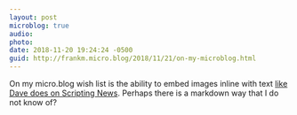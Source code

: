 ```yaml
---
layout: post
microblog: true
audio: 
photo: 
date: 2018-11-20 19:24:24 -0500
guid: http://frankm.micro.blog/2018/11/21/on-my-microblog.html
---
```

On my micro.blog wish list is the ability to embed images inline with text [like Dave does on Scripting News](http://scripting.com/2018/11/20.html#a135741).  Perhaps there is a markdown way that I do not know of?
